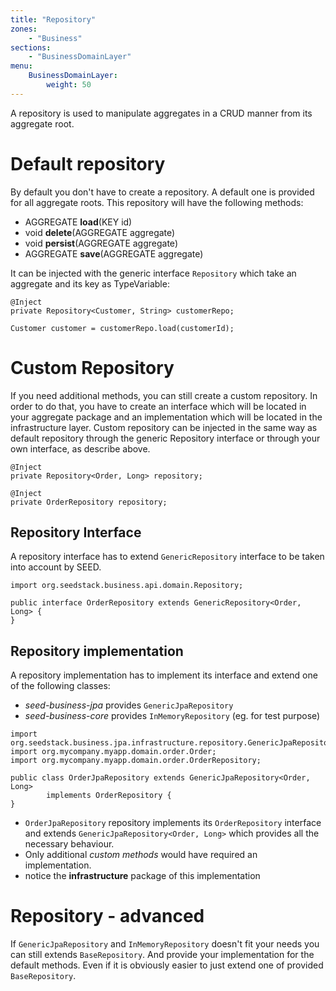 ```yaml
---
title: "Repository"
zones:
    - "Business"
sections:
    - "BusinessDomainLayer"
menu:
    BusinessDomainLayer:
        weight: 50
---
```


A repository is used to manipulate aggregates in a CRUD manner from its aggregate root.

# Default repository

By default you don't have to create a repository. A default one is provided for all aggregate roots. This repository will
have the following methods:

- AGGREGATE **load**(KEY id)
- void **delete**(AGGREGATE aggregate)
- void **persist**(AGGREGATE aggregate)
- AGGREGATE **save**(AGGREGATE aggregate)
 
It can be injected with the generic interface `Repository` which take an aggregate and its key as TypeVariable:

```
@Inject
private Repository<Customer, String> customerRepo;

Customer customer = customerRepo.load(customerId);
```

# Custom Repository 

If you need additional methods, you can still create a custom repository. In order to do that, you have to create
an interface which will be located in your aggregate package and an implementation which will be located in the 
infrastructure layer. Custom repository can be injected in the same way as default repository through the generic 
Repository interface or through your own interface, as describe above.

```
@Inject
private Repository<Order, Long> repository;
```
```
@Inject
private OrderRepository repository;
```

## Repository Interface

A repository interface has to extend `GenericRepository` interface to be taken into account by SEED.

```
import org.seedstack.business.api.domain.Repository;

public interface OrderRepository extends GenericRepository<Order, Long> {
}
```

## Repository implementation

A repository implementation has to implement its interface and extend one of the following classes:

- *seed-business-jpa* provides `GenericJpaRepository`
- *seed-business-core* provides `InMemoryRepository` (eg. for test purpose)	

```
import org.seedstack.business.jpa.infrastructure.repository.GenericJpaRepository;
import org.mycompany.myapp.domain.order.Order;
import org.mycompany.myapp.domain.order.OrderRepository;

public class OrderJpaRepository extends GenericJpaRepository<Order, Long> 
        implements OrderRepository {
}
```

- `OrderJpaRepository` repository implements its `OrderRepository` interface and extends `GenericJpaRepository<Order, Long>` which provides all the necessary behaviour. 
- Only additional *custom methods* would have required an implementation.
- notice the **infrastructure** package of this implementation 

# Repository - advanced

If `GenericJpaRepository` and `InMemoryRepository` doesn't fit your needs you can still extends `BaseRepository`. And provide
your implementation for the default methods. Even if it is obviously easier to just extend one of provided `BaseRepository`.